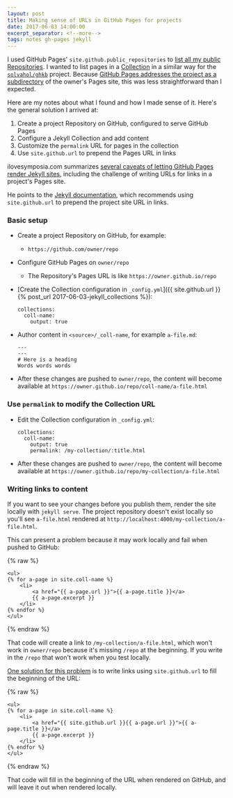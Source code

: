 ```yaml
---
layout: post
title: Making sense of URLs in GitHub Pages for projects
date: 2017-06-03 14:00:00
excerpt_separator: <!--more-->
tags: notes gh-pages jekyll
---
```


I used GitHub Pages' `site.github.public_repositories` to [list all my public Repositories](https://solvaholic.github.io/repos.html). I wanted to list pages in a [Collection](https://jekyllrb.com/docs/collections/) in a similar way for the [`solvahol/ghkb`](https://github.com/solvahol/ghkb) project. Because [GitHub Pages addresses the project as a subdirectory](https://help.github.com/articles/user-organization-and-project-pages/) of the owner's Pages site, this was less straightforward than I expected.

<!--more-->
Here are my notes about what I found and how I made sense of it. Here's the general solution I arrived at:

1. Create a project Repository on GitHub, configured to serve GitHub Pages
2. Configure a Jekyll Collection and add content
3. Customize the `permalink` URL for pages in the collection
4. Use `site.github.url` to prepend the Pages URL in links

ilovesymposia.com summarizes [several caveats of letting GitHub Pages render Jekyll sites](https://ilovesymposia.com/2015/01/04/some-things-i-learned-while-building-a-site-on-github-pages/), including the challenge of writing URLs for links in a project's Pages site.

He points to the [Jekyll documentation](http://jekyllrb.com/docs/github-pages/), which recommends using `site.github.url` to prepend the project site URL in links.

### Basic setup
- Create a project Repository on GitHub, for example:
    - `https://github.com/owner/repo`
- Configure GitHub Pages on `owner/repo`
    - The Repository's Pages URL is like `https://owner.github.io/repo`
- [Create the Collection configuration in `_config.yml`]({{ site.github.url }}{% post_url 2017-06-03-jekyll_collections %}):
    ```
    collections:
      coll-name:
        output: true
    ```
- Author content in `<source>/_coll-name`, for example `a-file.md`:
    ```text
    ---
    ---
    # Here is a heading
    Words words words
    ```

- After these changes are pushed to `owner/repo`, the content will become available at `https://owner.github.io/repo/coll-name/a-file.html`

### Use `permalink` to modify the Collection URL
- Edit the Collection configuration in `_config.yml`:
    ```text
    collections:
      coll-name:
        output: true
        permalink: /my-collection/:title.html
    ```
- After these changes are pushed to `owner/repo`, the content will become available at `https://owner.github.io/repo/my-collection/a-file.html`

### Writing links to content
If you want to see your changes before you publish them, render the site locally with `jekyll serve`. The project repository doesn't exist locally so you'll see `a-file.html` rendered at `http://localhost:4000/my-collection/a-file.html`.

This can present a problem because it may work locally and fail when pushed to GitHub:

{% raw %}
```text
<ul>
{% for a-page in site.coll-name %}
    <li>
        <a href="{{ a-page.url }}">{{ a-page.title }}</a>
        {{ a-page.excerpt }}
    </li>
{% endfor %}
</ul>
```
{% endraw %}

That code will create a link to `/my-collection/a-file.html`, which won't work in `owner/repo` because it's missing `/repo` at the beginning. If you write in the `/repo` that won't work when you test locally.

[One solution for this problem](http://jekyllrb.com/docs/github-pages/) is to write links using `site.github.url` to fill the beginning of the URL:

{% raw %}
```
<ul>
{% for a-page in site.coll-name %}
    <li>
        <a href="{{ site.github.url }}{{ a-page.url }}">{{ a-page.title }}</a>
        {{ a-page.excerpt }}
    </li>
{% endfor %}
</ul>
```
{% endraw %}

That code will fill in the beginning of the URL when rendered on GitHub, and will leave it out when rendered locally.
